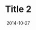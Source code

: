 ---
layout: posts
title: "Title 2"
img: "https://image.tmdb.org/t/p/w185/kPRb1mbVHGop0egQ7153y0lhzGL.jpg"
date: 2014-10-27
genre: "Comedy"
categories: Movies
tags: bollywood, shah ruch khan
published: true 
---